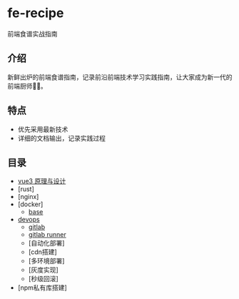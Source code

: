 # fe-recipe
前端食谱实战指南

## 介绍
新鲜出炉的前端食谱指南，记录前沿前端技术学习实践指南，让大家成为新一代的前端厨师👨‍🍳。

## 特点
- 优先采用最新技术
- 详细的文档输出，记录实践过程

## 目录
- [vue3 原理与设计](https://github.com/KesionX/ue3)
- [rust]
- [nginx]
- [docker]
  - [base](./menu/docker/base.md) 
- [devops](./menu/devops/index.md)
  -  [gitlab](./menu/devops/gitlab.md) 
  -  [gitlab runner](./menu/devops/gitlab-runner.md) 
  -  [自动化部署]
  -  [cdn搭建]
  -  [多环境部署]
  -  [灰度实现]
  -  [秒级回滚]
- [npm私有库搭建]
